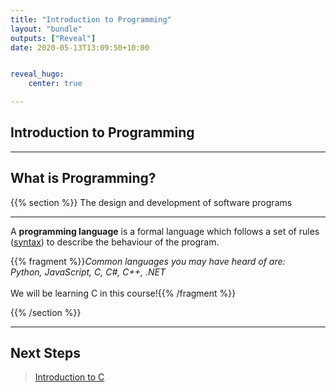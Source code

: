 ```yaml
---
title: "Introduction to Programming"
layout: "bundle"
outputs: ["Reveal"]
date: 2020-05-13T13:09:50+10:00


reveal_hugo:
    center: true

---
```



## Introduction to Programming

---

## What is Programming?

{{% section %}}
The design and development of software programs

---

A **programming language** is a formal language which follows a set of rules ([syntax](../intro-to-c#syntax)) to describe the behaviour of the program.  

{{% fragment %}}_Common languages you may have heard of are:</br>Python, JavaScript, C, C#, C++, .NET_</br></br>We will be learning C in this course!{{% /fragment %}}

{{% /section %}}

---

## Next Steps

> [Introduction to C](../intro-to-c)